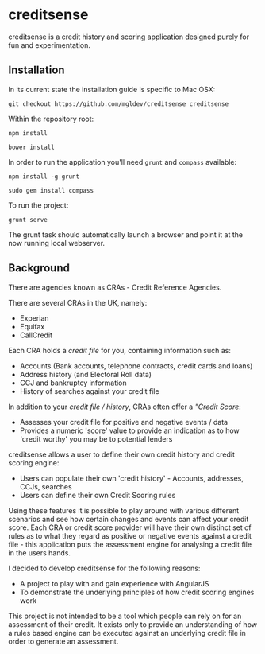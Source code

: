 # creditsense

creditsense is a credit history and scoring application designed purely for fun and experimentation.

## Installation

In its current state the installation guide is specific to Mac OSX:

`git checkout https://github.com/mgldev/creditsense creditsense`

Within the repository root:

`npm install` 

`bower install`

In order to run the application you'll need `grunt` and `compass` available:

`npm install -g grunt`

`sudo gem install compass`

To run the project:

`grunt serve` 

The grunt task should automatically launch a browser and point it at the now running local webserver.

## Background

There are agencies known as CRAs - Credit Reference Agencies.

There are several CRAs in the UK, namely:

- Experian
- Equifax
- CallCredit

Each CRA holds a *credit file* for you, containing information such as:

- Accounts (Bank accounts, telephone contracts, credit cards and loans)
- Address history (and Electoral Roll data)
- CCJ and bankruptcy information
- History of searches against your credit file

In addition to your *credit file / history*, CRAs often offer a *"Credit Score*:

- Assesses your credit file for positive and negative events / data
- Provides a numeric 'score' value to provide an indication as to how 'credit worthy' you may be to potential lenders

creditsense allows a user to define their own credit history and credit scoring engine:

- Users can populate their own 'credit history' - Accounts, addresses, CCJs, searches
- Users can define their own Credit Scoring rules

Using these features it is possible to play around with various different scenarios and see
how certain changes and events can affect your credit score.  Each CRA or credit score provider
will have their own distinct set of rules as to what they regard as positive or negative events
against a credit file - this application puts the assessment engine for analysing a credit file
in the users hands.

I decided to develop creditsense for the following reasons:

- A project to play with and gain experience with AngularJS
- To demonstrate the underlying principles of how credit scoring engines work 

This project is not intended to be a tool which people can rely on for an assessment of their credit.  It exists
only to provide an understanding of how a rules based engine can be executed against an underlying credit file 
in order to generate an assessment.
